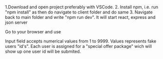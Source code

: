 1.Download and open project preferably with VSCode. 
2. Install npm, i.e. run "npm install" as then do navigate to client folder and do same
3. Navigate back to main folder and write "npm run dev". It will start react, express and json server

Go to your browser and use

Input field accepts numerical values from 1 to 9999. Values represents fake users "id's". Each user is assigned for a "special offer package" wich will show up one user id will be submited.

